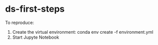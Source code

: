 # ds-first-steps

To reproduce:
1. Create the virtual environment: conda env create -f environment.yml
2. Start Jupyte Notebook
